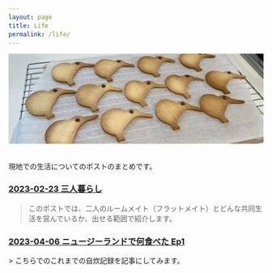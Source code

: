 ```yaml
---
layout: page
title: Life
permalink: /life/
---
```


<div style="text-align: center">
    <img src="../image/kiwi_bickey.jpg"><br>
</div><br>


現地での生活についてのポストのまとめです。

<h3>
<a href="https://sonoinnz.com/2024/02/23/%E4%B8%89%E4%BA%BA%E6%9A%AE%E3%82%89%E3%81%97.html" target="_blank">
2023-02-23 三人暮らし
</a>
</h3>

> このポストでは、二人のルームメイト（フラットメイト）とどんな共同生活を営んでいるか、出せる範囲で紹介します。



<h3>
<a href="https://sonoinnz.com/2024/04/06/%E3%83%8B%E3%83%A5%E3%83%BC%E3%82%B8%E3%83%BC%E3%83%A9%E3%83%B3%E3%83%89%E3%81%A7%E4%BD%95%E9%A3%9F%E3%81%B9%E3%81%9F-ep1.html" target="_blank">
2023-04-06 ニュージーランドで何食べた Ep1
</a>
</h3>
> こちらでのこれまでの自炊記録を記事にしてみます。
